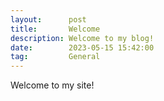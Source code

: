 ```yaml
---
layout:      post
title:       Welcome
description: Welcome to my blog!
date:        2023-05-15 15:42:00
tag:         General
---
```


Welcome to my site!